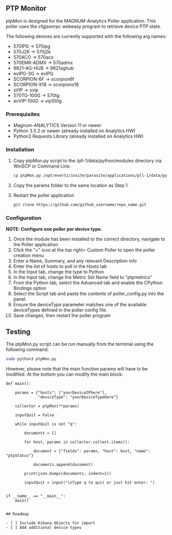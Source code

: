 ## PTP Monitor

ptpMon is designed for the MAGNUM-Analytics Poller application. This poller uses the cfgjsonrpc webeasy program to retrieve device PTP state. 

The following devices are currently supported with the following arg names:

  - 570IPG -> 570ipg
  - 570J2K -> 570j2k
  - 570ACO -> 570aco
  - 570EMR-ADMX -> 570admx
  - 9821-AG-HUB -> 9821aghub
  - evIPG-3G -> evIPG
  - SCORPION-6F -> scorpion6f
  - SCORPION-X18 -> scorpionx18
  - sVIP -> svip
  - 570TG-100G -> 570tg
  - evVIP-100G -> vip100g

### Prerequisites

- Magnum-ANALYTICS Version 11 or newer
- Python 3.5.2 or newer (already installed on Analytics HW)
- Python3 Requests Library (already installed on Analytics HW)

### Installation


1. Copy ptpMon.py script to the /pll-1/data/python/modules directory via WinSCP or Command Line:
    ```sh
    cp ptpMon.py /opt/evertz/insite/parasite/applications/pll-1/data/python/modules
    ```

2. Copy the params folder to the same location as Step 1.

3. Restart the poller application
   ```sh
   git clone https://github.com/github_username/repo_name.git
   ```


### Configuration
**NOTE: Configure one poller per device type.**

1. Once the module has been installed to the correct directory, navigate to the Poller application
2. Click the "+" icon at the top right> Custom Poller to open the poller creation menu
3. Enter a Name, Summary, and any relevant Description info
4. Enter the list of hosts to poll in the Hosts tab
5. In the Input tab, change the type to Python
6. In the Input tab, change the Metric Set Name field to "ptpmetrics"
7. From the Python tab, select the Advanced tab and enable the CPython Bindings option
8. Select the Script tab and paste the contents of poller_config.py into the panel.
9. Ensure the deviceType parameter matches one of the available deviceTypes defined in the poller config file.
10. Save changes, then restart the poller program


## Testing

The ptpMon.py script can be run manually from the terminal using the following command:

```sh
sudo python3 ptpMon.py
```

However, please note that the main function params will have to be modified. At the bottom you can modify the main block:

```
def main():

    params = {"hosts": ["yourDeviceIPhere"],  
              "deviceType": "yourDeviceTypeHere"}

    collector = ptpMon(**params)

    inputQuit = False

    while inputQuit is not "q":

        documents = []

        for host, params in collector.collect.items():

            document = {"fields": params, "host": host, "name": "ptpStatus"}

            documents.append(document)

        print(json.dumps(documents, indent=1))

        inputQuit = input("\nType q to quit or just hit enter: ")


if __name__ == "__main__":
    main()
```

```

## Roadmap

- [ ] Include Kibana Objects for import
- [ ] Add additional device types

